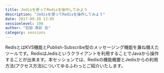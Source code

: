 ```yaml
---
title: Jedisを使ってRedisを操作してみよう
description: "Jedisを使ってRedisを操作してみよう"
date: 2017-09-28 13:05
sessionlevel: 100
author: "石田 真彩 氏"
category: sessions
---
```

RedisとはKVS機能とPublish-Subscribe型のメッセージング機能を兼ね備えたツールです。RedisはJedisというクライアントを利用することでJavaから操作することが出来ます。本セッションでは、Redisの機能概要とJedisからの利用方法(アクセス方法)についてゆるふわっとご紹介いたします。
